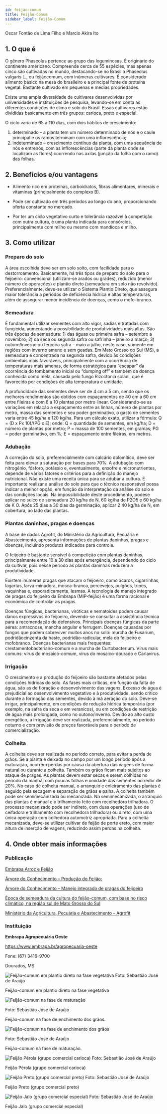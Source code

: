 ```yaml
---
id: feijao-comum
title: Feijão-Comum
sidebar_label: Feijão-Comum
---
```


<div class="center-textArticle">Oscar Fontão de Lima Filho e Marcio Akira Ito</div>

## **1. O que é**

O gênero Phaseolus pertence ao grupo das leguminosas. É
originário do continente americano. Compreende cerca de 55
espécies, mas apenas cinco são cultivadas no mundo,
destacando-se no Brasil a Phaseolus vulgaris L., ou feijãocomum, com inúmeras cultivares. É considerado alimento básico
na mesa do brasileiro e a principal fonte de proteína vegetal.
Bastante cultivado em pequenas e médias propriedades.

Existe uma ampla diversidade de cultivares desenvolvidas por
universidades e instituições de pesquisa, levando-se em conta
as diferentes condições de clima e solo do Brasil. Essas
cultivares estão divididas basicamente em três grupos: carioca,
preto e especial.

O ciclo varia de 65 a 110 dias, com dois hábitos de crescimento:

1. determinado – a planta tem um número determinado de nós e o
   caule principal e os ramos terminam com uma inflorescência;
2. indeterminado – crescimento contínuo da planta, com uma
   sequência de nós e entrenós, com as inflorescências (parte da
   planta onde se localizam as flores) ocorrendo nas axilas (junção
   da folha com o ramo) das folhas.

## **2. Benefícios e/ou vantagens**

- Alimento rico em proteínas, carboidratos, fibras alimentares,
  minerais e vitaminas (principalmente do complexo B).

- Pode ser cultivado em três períodos ao longo do ano,
  proporcionando oferta constante no mercado.

- Por ter um ciclo vegetativo curto e tolerância razoável à
  competição com outra cultura, é uma planta indicada para
  consórcios, principalmente com milho ou mesmo com
  mandioca e milho.

## **3. Como utilizar**

### Preparo do solo

A área escolhida deve ser em solo solto, com facilidade para o
destorroamento. Basicamente, há três tipos de preparo do solo
para o feijoeiro: convencional (utilizam-se arados ou grades),
reduzido (menor número de operações) e plantio direto
(semeadura em solo não revolvido). Preferencialmente, deve-se
utilizar o Sistema Plantio Direto, que assegura maior tolerância a
períodos de deficiência hídrica e altas temperaturas, além de
assegurar menor incidência de doenças, como o mofo-branco.

### Semeadura

É fundamental utilizar sementes com alto vigor, sadias e tratadas
com fungicida, aumentando a possibilidade de produtividades
mais altas. São três épocas de semeadura: 1) das águas ou
primeira safra – setembro a novembro; 2) da seca ou segunda
safra ou safrinha – janeiro a março; 3) outono/inverno ou terceira
safra – maio a julho, neste caso, somente em regiões com inverno
ameno e sem geadas. Em Mato Grosso do Sul (MS), a semeadura
é concentrada na segunda safra, devido às condições ambientais
mais favoráveis, principalmente com a ocorrência de
temperaturas mais amenas, de forma estratégica para “escapar”
da ocorrência do tombamento inicial ou “dumping off” e também
da doença conhecida como mela, causada pelo fungo Rizoctonia
solani, que é favorecido por condições de alta temperatura e
umidade.

A profundidade das sementes deve ser de 4 cm a 5 cm, sendo
que os melhores rendimentos são obtidos com espaçamentos de
40 cm a 60 cm entre fileiras e com 8 a 10 plantas por metro linear.
Considerando-se as variações em relação a espaçamento entre
as linhas, número de plantas por metro, massa das sementes e seu poder germinativo, o gasto de sementes varia entre 45 kg/ha
e 120 kg/ha. Para um cálculo exato, utilizar a fórmula: Q = (D x Px
10)/(PG x E); onde: Q = quantidade de sementes, em kg/ha; D =
número de plantas por metro; P = massa de 100 sementes, em
gramas; PG = poder germinativo, em %; E = espaçamento entre
fileiras, em metros.

### Adubação

A correção do solo, preferencialmente com calcário dolomítico,
deve ser feita para elevar a saturação por bases para 70%. A
adubação com nitrogênio, fósforo, potássio e, eventualmente,
enxofre e micronutrientes, depende de vários fatores e critérios
para a definição do manejo nutricional. Não existe uma receita
única para se adubar a cultura. É importante realizar a análise do
solo para que o técnico responsável possa indicar a melhor
opção, em função da interpretação da análise do solo e das
condições locais. Na impossibilidade deste procedimento, podese aplicar no sulco de semeadura 20 kg/ha de N, 60 kg/ha de P2O5
e 60 kg/ha de K O. Após 25 dias a 30 dias da germinação, aplicar 2
40 kg/ha de N, em cobertura, ao lado das plantas.

### Plantas daninhas, pragas e doenças

A base de dados Agrofit, do Ministério da Agricultura, Pecuária e
Abastecimento, apresenta informações de plantas daninhas,
pragas e doenças, incluindo produtos indicados para controle.

O feijoeiro é bastante sensível à competição com plantas
daninhas, principalmente entre 10 a 30 dias após emergência,
dependendo do ciclo da cultivar, pois nesse período as plantas
daninhas reduzem a produtividade.

Existem inúmeras pragas que atacam o feijoeiro, como ácaros,
cigarrinhas, lagartas, larva-minadora, mosca-branca,
percevejos, pulgões, tripes, vaquinhas e, esporadicamente,
lesmas. A tecnologia de manejo integrado de pragas do feijoeiro
da Embrapa (MIP-feijão) é uma forma racional e econômica de
controlar as pragas.

Doenças fúngicas, bacterianas, viróticas e nematoides podem
causar danos expressivos no feijoeiro, devendo-se consultar a
assistência técnica para a recomendação de defensivos.
Principais doenças fúngicas da parte aérea: antracnose, mancha
angular e ferrugem. Doenças causadas por fungos que podem
sobreviver muitos anos no solo: murcha de Fusarium, podridãocinzenta da haste, podridão-radicular, mela do feijoeiro e mofobranco. Doenças bacterianas mais frequentes: crestamentobacteriano-comum e a murcha de Curtobacterium. Vírus mais
comuns: vírus do mosaico-comum, vírus do mosaico-dourado e
Carlavirus.

### Irrigação

O crescimento e a produção do feijoeiro são bastante afetados
pelas condições hídricas do solo. As fases mais críticas, em
função da falta de água, são as de floração e desenvolvimento
das vagens. Excesso de água é prejudicial ao desenvolvimento
vegetativo e à produtividade, sendo crítico durante a formação
das sementes, devido à má aeração do solo. Deve-se irrigar,
principalmente, em condições de redução hídrica temporária (por
exemplo, na safra da seca e em veranicos), ou em condições de
restrição de água mais prolongada, como no outono/inverno.
Devido ao alto custo energético, a irrigação deve ser realizada,
preferencialmente, no período noturno e com previsão de preços
favoráveis para o período de comercialização.

### Colheita

A colheita deve ser realizada no período correto, para evitar a
perda de grãos. Se a planta é deixada no campo por um longo
período após a maturação, ocorrem perdas por causa da
abertura das vagens de forma natural ou durante a colheita.
Também os grãos ficam mais sujeitos ao ataque de pragas. As
plantas devem estar secas e serem colhidas no período da
manhã, com poucas folhas e umidade das sementes ao redor de
20%. No caso de colheita manual, o arranquio e enleiramento
das plantas é seguido pela secagem e separação de grãos e
palha. A colheita também pode ser semimecanizada ou
mecanizada. Na semimecanizada, o arranquio das plantas é manual e o trilhamento feito com recolhedora trilhadora. O
processo mecanizado pode ser indireto, com duas operações
(uso de ceifadora e trilhamento com recolhedora trilhadora) ou
direto, com uma única operação com colhedora automotriz
apropriada. Para a colheita mecanizada, deve-se utilizar cultivar
de feijão de porte ereto, com maior altura de inserção de vagens,
reduzindo assim perdas na colheita.

## **4. Onde obter mais informações**

### Publicação

[Embrapa Arroz e Feijão](https://www.embrapa.br/arroz-e-feijao)

[Árvore do Conhecimento – Produção do Feijão:](https://tinyurl.com/ro9d9s8)

[Árvore do Conhecimento – Manejo integrado de pragas do feijoeiro](https://tinyurl.com/srkhral)

[Época de semeadura da cultura do feijão-comum, com base no risco climático, na região sul de Mato Grosso do Sul](https://bit.ly/3eNkozQ)

[Ministério da Agricultura, Pecuária e Abastecimento – Agrofit](https://tinyurl.com/7zvtv4o)

### Instituição

**Embrapa Agropecuária Oeste**

https://www.embrapa.br/agropecuaria-oeste

Fone: (67) 3416-9700

Dourados, MS

![Feijão-comum em plantio direto na fase vegetativa](img/docs/08_feijao_comum/FOTO_01.jpg)
Foto: Sebastião José de Araújo

<div className="center-textImage">
Feijão-comum em plantio direto na fase vegetativa
</div>

<div className="image-Box">

![Feijão-comum na fase de maturação](img/docs/08_feijao_comum/FOTO_03.jpg)

Foto: Sebastião José de Araújo

</div>

<div className="center-textImage">
Feijão-comum na fase de
enchimento dos grãos.
</div>

<div className="image-Box">

![Feijão-comum na fase de enchimento dos grãos](img/docs/08_feijao_comum/FOTO_02.jpg)

Foto: Sebastião José de Araújo

</div>

<div className="center-textImage">
Feijão-comum na fase de
maturação.
</div>

![Feijão Pérola (grupo comercial carioca)](img/docs/08_feijao_comum/FOTO_04.jpg)
Foto: Sebastião José de Araújo

<div className="center-textImage">
Feijão Pérola (grupo comercial carioca)
</div>

![Feijão Preto (grupo comercial preto)](img/docs/08_feijao_comum/FOTO_05.jpg)
Foto: Sebastião José de Araújo

<div className="center-textImage">
Feijão Preto (grupo comercial preto)
</div>

![Feijão Jalo (grupo comercial especial)](img/docs/08_feijao_comum/FOTO_06.jpg)
Foto: Sebastião José de Araújo

<div className="center-textImage">
Feijão Jalo (grupo comercial especial)
</div>
